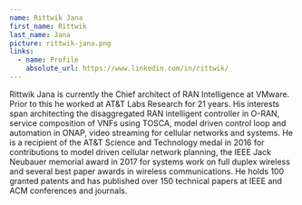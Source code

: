 ```yaml
---
name: Rittwik Jana
first_name: Rittwik
last_name: Jana
picture: rittwik-jana.png
links:
  - name: Profile
    absolute_url: https://www.linkedin.com/in/rittwik/
---
```


Rittwik Jana is currently the Chief architect of RAN Intelligence at VMware. Prior to this he worked at AT&T Labs Research for 21 years. His interests span architecting the disaggregated RAN intelligent controller in O-RAN, service composition of VNFs using TOSCA, model driven control loop and automation in ONAP, video streaming for cellular networks and systems. He is a recipient of the AT&T Science and Technology medal in 2016 for contributions to model driven cellular network planning, the IEEE Jack Neubauer memorial award in 2017 for systems work on full duplex wireless and several best paper awards in wireless communications. He holds 100 granted patents and has published over 150 technical papers at IEEE and ACM conferences and journals.
